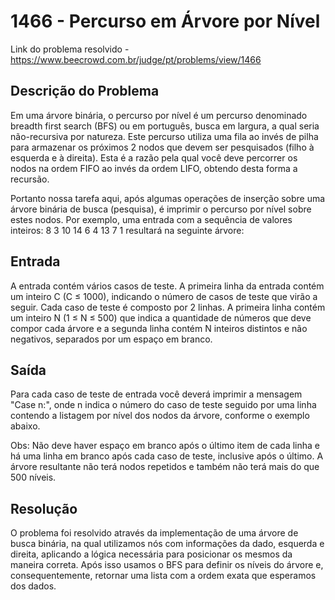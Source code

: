 # 1466 - Percurso em Árvore por Nível

Link do problema resolvido - https://www.beecrowd.com.br/judge/pt/problems/view/1466

## Descrição do Problema
Em uma árvore binária, o percurso por nível é um percurso denominado breadth first search (BFS) ou em português, busca em largura, a qual seria não-recursiva por natureza. Este percurso utiliza uma fila ao invés de pilha para armazenar os próximos 2 nodos que devem ser pesquisados (filho à esquerda e à direita). Esta é a razão pela qual você deve percorrer os nodos na ordem FIFO ao invés da ordem LIFO, obtendo desta forma a recursão.

Portanto nossa tarefa aqui, após algumas operações de inserção sobre uma árvore binária de busca (pesquisa), é imprimir o percurso por nível sobre estes nodos. Por exemplo, uma entrada com a sequência de valores inteiros: 8 3 10 14 6 4 13 7 1 resultará na seguinte árvore:


## Entrada
A entrada contém vários casos de teste. A primeira linha da entrada contém um inteiro C (C ≤ 1000), indicando o número de casos de teste que virão a seguir. Cada caso de teste é composto por 2 linhas. A primeira linha contém um inteiro N (1 ≤ N ≤ 500) que indica a quantidade de números que deve compor cada árvore e a segunda linha contém N inteiros distintos e não negativos, separados por um espaço em branco.

## Saída
Para cada caso de teste de entrada você deverá imprimir a mensagem "Case n:", onde n indica o número do caso de teste seguido por uma linha contendo a listagem por nível dos nodos da árvore, conforme o exemplo abaixo.

Obs: Não deve haver espaço em branco após o último item de cada linha e há uma linha em branco após cada caso de teste, inclusive após o último. A árvore resultante não terá nodos repetidos e também não terá mais do que 500 níveis.

## Resolução

O problema foi resolvido através da implementação de uma árvore de busca binária, na qual utilizamos nós com informações da dado, esquerda e direita, aplicando a lógica necessária para posicionar os mesmos da maneira correta. Após isso usamos o BFS para definir os níveis do árvore e, consequentemente, retornar uma lista com a ordem exata que esperamos dos dados.
